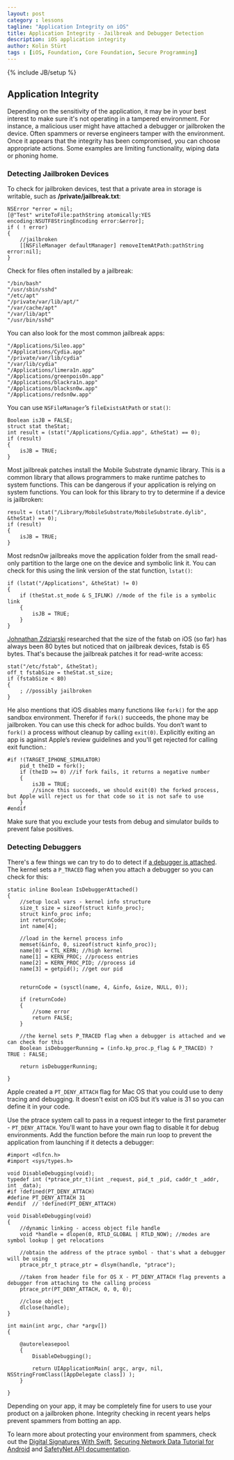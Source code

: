 ```yaml
---
layout: post
category : lessons
tagline: "Application Integrity on iOS"
title: Application Integrity - Jailbreak and Debugger Detection
description: iOS application integrity
author: Kolin Stürt
tags : [iOS, Foundation, Core Foundation, Secure Programming]
---
```

{% include JB/setup %}

## Application Integrity

Depending on the sensitivity of the application, it may be in your best interest to make sure it's not operating in a tampered environment. For instance, a malicious user might have attached a debugger or jailbroken the device. Often spammers or reverse engineers tamper with the environment. Once it appears that the integrity has been compromised, you can choose appropriate actions. Some examples are limiting functionality, wiping data or phoning home.

### Detecting Jailbroken Devices

To check for jailbroken devices, test that a private area in storage is writable, such as **/private/jailbreak.txt**:

    NSError *error = nil;
    [@"Test" writeToFile:pathString atomically:YES encoding:NSUTF8StringEncoding error:&error];
    if ( ! error)
    {
        //jailbroken
        [[NSFileManager defaultManager] removeItemAtPath:pathString error:nil];
    }

Check for files often installed by a jailbreak:

    "/bin/bash"
    "/usr/sbin/sshd"
    "/etc/apt"
    "/private/var/lib/apt/"
    "/var/cache/apt"
    "/var/lib/apt"
    "/usr/bin/sshd"

You can also look for the most common jailbreak apps:

    "/Applications/Sileo.app"
    "/Applications/Cydia.app"
    "/private/var/lib/cydia"
    "/var/lib/cydia"
    "/Applications/limera1n.app"
    "/Applications/greenpois0n.app"
    "/Applications/blackra1n.app"
    "/Applications/blacksn0w.app"
    "/Applications/redsn0w.app"
     
You can use `NSFileManager`’s `fileExistsAtPath` or `stat()`:

    Boolean isJB = FALSE;
    struct stat theStat;
    int result = (stat("/Applications/Cydia.app", &theStat) == 0);
    if (result)
    {
        isJB = TRUE;
    }
    
Most jailbreak patches install the Mobile Substrate dynamic library. This is a common library that allows programmers to make runtime patches to system functions. This can be dangerous if your application is relying on system functions. You can look for this library to try to determine if a device is jailbroken:

    result = (stat("/Library/MobileSubstrate/MobileSubstrate.dylib", &theStat) == 0);
    if (result)
    {
        isJB = TRUE;
    }
    
Most redsn0w jailbreaks move the application folder from the small read-only partition to the large one on the device and symbolic link it. You can check for this using the link version of the stat function, `lstat()`:

	if (lstat("/Applications", &theStat) != 0)
    {
        if (theStat.st_mode & S_IFLNK) //mode of the file is a symbolic link
        {
            isJB = TRUE;
        }
    }
    
[Johnathan Zdziarski](http://www.zdziarski.com/blog/?cat=8) researched that the size of the fstab on iOS (so far) has always been 80 bytes but noticed that on jailbreak devices, fstab is 65 bytes. That's because the jailbreak patches it for read-write access:

    stat("/etc/fstab", &theStat);
    off_t fstabSize = theStat.st_size;
    if (fstabSize < 80)
    {
        ; //possibly jailbroken
    }
    
He also mentions that iOS disables many functions like `fork()` for the app sandbox environment. Therefor if `fork()` succeeds, the phone may be jailbroken. You can use this check for adhoc builds. You don’t want to `fork()` a process without cleanup by calling `exit(0)`. Explicitly exiting an app is against Apple’s review guidelines and you'll get rejected for calling exit function.:

	#if !(TARGET_IPHONE_SIMULATOR)
	    pid_t theID = fork();
	    if (theID >= 0) //if fork fails, it returns a negative number
	    {
	        isJB = TRUE;
	        //since this succeeds, we should exit(0) the forked process, but Apple will reject us for that code so it is not safe to use
	    }
	#endif

Make sure that you exclude your tests from debug and simulator builds to prevent false positives.

### Detecting Debuggers

There's a few things we can try to do to detect if [a debugger is attached](https://developer.apple.com/library/mac/qa/qa1361/_index.html). The kernel sets a `P_TRACED` flag when you attach a debugger so you can check for this:

	static inline Boolean IsDebuggerAttached()
	{
	    //setup local vars - kernel info structure
	    size_t size = sizeof(struct kinfo_proc);
	    struct kinfo_proc info;
	    int returnCode;
	    int name[4];
	    
	    //load in the kernel process info
	    memset(&info, 0, sizeof(struct kinfo_proc));
	    name[0] = CTL_KERN; //high kernel
	    name[1] = KERN_PROC; //process entries
	    name[2] = KERN_PROC_PID; //process id
	    name[3] = getpid(); //get our pid
	    
	    
	    returnCode = (sysctl(name, 4, &info, &size, NULL, 0));
	    
	    if (returnCode)
	    {
	        //some error
	        return FALSE;
	    }
	    
	    //the kernel sets P_TRACED flag when a debugger is attached and we can check for this
	    Boolean isDebuggerRunning = (info.kp_proc.p_flag & P_TRACED) ? TRUE : FALSE;
	    
	    return isDebuggerRunning;
	    
	}

Apple created a `PT_DENY_ATTACH` flag for Mac OS that you could use to deny tracing and debugging. It doesn't exist on iOS but it’s value is 31 so you can define it in your code. 

Use the ptrace system call to pass in a request integer to the first parameter - `PT_DENY_ATTACH`. You'll want to have your own flag to disable it for debug environments. Add the function before the main run loop to prevent the application from launching if it detects a debugger:

	#import <dlfcn.h>
	#import <sys/types.h>
	
	void DisableDebugging(void);
	typedef int (*ptrace_ptr_t)(int _request, pid_t _pid, caddr_t _addr, int _data);
	#if !defined(PT_DENY_ATTACH)
	#define PT_DENY_ATTACH 31
	#endif  // !defined(PT_DENY_ATTACH)
	
	void DisableDebugging(void)
	{
	    //dynamic linking - access object file handle
	    void *handle = dlopen(0, RTLD_GLOBAL | RTLD_NOW); //modes are symbol lookup | get relocations
	    
	    //obtain the address of the ptrace symbol - that's what a debugger will be using
	    ptrace_ptr_t ptrace_ptr = dlsym(handle, "ptrace");
	    
	    //taken from header file for OS X - PT_DENY_ATTACH flag prevents a debugger from attaching to the calling process
	    ptrace_ptr(PT_DENY_ATTACH, 0, 0, 0);
	    
	    //close object
	    dlclose(handle);
	}
	
	int main(int argc, char *argv[])
	{
	
	    @autoreleasepool
	    {
	        DisableDebugging();
	
	        return UIApplicationMain( argc, argv, nil, NSStringFromClass([AppDelegate class]) );
	    }
	    
	}

Depending on your app, it may be completely fine for users to use your product on a jailbroken phone. Integrity checking in recent years helps prevent spammers from botting an app.

To learn more about protecting your environment from spammers, check out the [Digital Signatures With Swift](http://code.tutsplus.com/tutorials/creating-digital-signatures-with-swift--cms-29287), [Securing Network Data Tutorial for Android](https://www.raywenderlich.com/10056112-securing-network-data-tutorial-for-android) and [SafetyNet API documentation](https://developer.android.com/training/safetynet/attestation).
